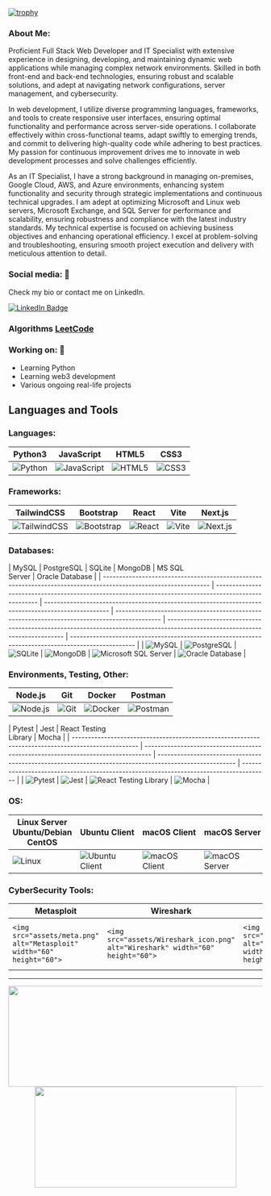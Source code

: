 [![trophy](https://github-profile-trophy.vercel.app/?username=akalofas&title=Commits,Repositories,MultipleLang,PullRequest&theme=onedark)](https://github.com/ryo-ma/github-profile-trophy)

### About Me:

Proficient Full Stack Web Developer and IT Specialist with extensive experience in designing, developing, and maintaining dynamic web applications while managing complex network environments. Skilled in both front-end and back-end technologies, ensuring robust and scalable solutions, and adept at navigating network configurations, server management, and cybersecurity.

In web development, I utilize diverse programming languages, frameworks, and tools to create responsive user interfaces, ensuring optimal functionality and performance across server-side operations. I collaborate effectively within cross-functional teams, adapt swiftly to emerging trends, and commit to delivering high-quality code while adhering to best practices. My passion for continuous improvement drives me to innovate in web development processes and solve challenges efficiently.

As an IT Specialist, I have a strong background in managing on-premises, Google Cloud, AWS, and Azure environments, enhancing system functionality and security through strategic implementations and continuous technical upgrades. I am adept at optimizing Microsoft and Linux web servers, Microsoft Exchange, and SQL Server for performance and scalability, ensuring robustness and compliance with the latest industry standards. My technical expertise is focused on achieving business objectives and enhancing operational efficiency. I excel at problem-solving and troubleshooting, ensuring smooth project execution and delivery with meticulous attention to detail.

### Social media: 📡

Check my bio or contact me on LinkedIn.

[![LinkedIn Badge](https://img.shields.io/badge/LinkedIn-blue?style=for-the-badge&logo=linkedin&logoColor=white)](https://www.linkedin.com/in/angelos-kalofas)

### Algorithms [LeetCode](https://leetcode.com/kaloeake/)

### Working on: 🚀

- Learning Python
- Learning web3 development
- Various ongoing real-life projects

## Languages and Tools

<div>

### Languages:

| Python3                                                                                   | JavaScript                                                                                            | HTML5                                                                                  | CSS3                                                                                |
| ----------------------------------------------------------------------------------------- | ----------------------------------------------------------------------------------------------------- | -------------------------------------------------------------------------------------- | ----------------------------------------------------------------------------------- |
| ![Python](https://github.com/devicons/devicon/blob/master/icons/python/python-original.svg) | ![JavaScript](https://github.com/devicons/devicon/blob/master/icons/javascript/javascript-original.svg) | ![HTML5](https://github.com/devicons/devicon/blob/master/icons/html5/html5-original.svg) | ![CSS3](https://github.com/devicons/devicon/blob/master/icons/css3/css3-original.svg) |

### Frameworks:

| TailwindCSS                                                                                                       | Bootstrap                                                                                          | React                                                                                  | Vite                                                                                    | Next.js                                                                                    |
| ----------------------------------------------------------------------------------------------------------------- | -------------------------------------------------------------------------------------------------- | -------------------------------------------------------------------------------------- | --------------------------------------------------------------------------------------- | ------------------------------------------------------------------------------------------ |
| ![TailwindCSS](https://github.com/devicons/devicon/blob/master/icons/tailwindcss/tailwindcss-original-wordmark.svg) | ![Bootstrap](https://github.com/devicons/devicon/blob/master/icons/bootstrap/bootstrap-original.svg) | ![React](https://github.com/devicons/devicon/blob/master/icons/react/react-original.svg) | ![Vite](https://github.com/devicons/devicon/blob/master/icons/vitejs/vitejs-original.svg) | ![Next.js](https://github.com/devicons/devicon/blob/master/icons/nextjs/nextjs-original.svg) |

### Databases:

| MySQL                                                                                                           | PostgreSQL                                                                                            | SQLite                                                                                             | MongoDB                                                                                      | MS SQL<br />
    Server                                                                                            | Oracle Database                                                                                    |
| --------------------------------------------------------------------------------------------------------------- | ----------------------------------------------------------------------------------------------------- | -------------------------------------------------------------------------------------------------- | -------------------------------------------------------------------------------------------- | ---------------------------------------------------------------------------------------------------------------------------- | -------------------------------------------------------------------------------------------------- |
| ![MySQL                ](https://github.com/devicons/devicon/blob/master/icons/mysql/mysql-original-wordmark.svg) | ![PostgreSQL](https://github.com/devicons/devicon/blob/master/icons/postgresql/postgresql-original.svg) | ![SQLite](https://github.com/devicons/devicon/blob/master/icons/sqlite/sqlite-original-wordmark.svg) | ![MongoDB](https://github.com/devicons/devicon/blob/master/icons/mongodb/mongodb-original.svg) | ![Microsoft SQL Server](https://github.com/devicons/devicon/blob/master/icons/microsoftsqlserver/microsoftsqlserver-plain.svg) | ![Oracle Database](https://github.com/devicons/devicon/blob/master/icons/oracle/oracle-original.svg) |

### Environments, Testing, Other:

| Node.js                                                                                             | Git                                                                                       | Docker                                                                                             | Postman                                                                                               |
| --------------------------------------------------------------------------------------------------- | ----------------------------------------------------------------------------------------- | -------------------------------------------------------------------------------------------------- | ----------------------------------------------------------------------------------------------------- |
| ![Node.js](https://github.com/devicons/devicon/blob/master/icons/nodejs/nodejs-original-wordmark.svg) | ![Git](https://github.com/devicons/devicon/blob/master/icons/git/git-original-wordmark.svg) | ![Docker](https://github.com/devicons/devicon/blob/master/icons/docker/docker-original-wordmark.svg) | ![Postman](https://github.com/devicons/devicon/blob/master/icons/postman/postman-original-wordmark.svg) |

| Pytest                                                                                             | Jest                                                                             | React Testing<br />
    Library                                                              | Mocha                                                                                  |
| -------------------------------------------------------------------------------------------------- | -------------------------------------------------------------------------------- | ------------------------------------------------------------------------------------------------------ | -------------------------------------------------------------------------------------- |
| ![Pytest](https://github.com/devicons/devicon/blob/master/icons/pytest/pytest-original-wordmark.svg) | ![Jest](https://github.com/devicons/devicon/blob/master/icons/jest/jest-plain.svg) | ![React Testing Library](https://github.com/devicons/devicon/blob/master/icons/react/react-original.svg) | ![Mocha](https://github.com/devicons/devicon/blob/master/icons/mocha/mocha-original.svg) |

### OS:

| Linux Server<br />Ubuntu/Debian<br />CentOS                                            | Ubuntu Client                                                                                   | macOS Client                                                                                 | macOS Server                                                                                 | Windows<br />XP/7/8/10/11                                                                             | Windows Server                                                                                         |
| -------------------------------------------------------------------------------------- | ------------------------------------------------------------------------------------------------ | --------------------------------------------------------------------------------------------- | --------------------------------------------------------------------------------------------- | ----------------------------------------------------------------------------------------------------- | ------------------------------------------------------------------------------------------------------- |
| ![Linux](https://github.com/devicons/devicon/blob/master/icons/linux/linux-original.svg) | ![Ubuntu Client](https://github.com/devicons/devicon/blob/master/icons/ubuntu/ubuntu-original.svg) | ![macOS Client](https://github.com/devicons/devicon/blob/master/icons/apple/apple-original.svg) | ![macOS Server](https://github.com/devicons/devicon/blob/master/icons/apple/apple-original.svg) | ![Windows Client](https://github.com/devicons/devicon/blob/master/icons/windows8/windows8-original.svg) | ![Windows Server](https://github.com/devicons/devicon/blob/master/icons/windows11/windows11-original.svg) |



### CyberSecurity Tools:

| Metasploit                                                              | Wireshark                                                                        | Burpsuite                                                              | Netcat                                                                            | Nmap                                                                   |
| ----------------------------------------------------------------------- | -------------------------------------------------------------------------------- | ---------------------------------------------------------------------- | --------------------------------------------------------------------------------- | ---------------------------------------------------------------------- |
| `<img src="assets/meta.png" alt="Metasploit" width="60" height="60">` | `<img src="assets/Wireshark_icon.png" alt="Wireshark" width="60" height="60">` | `<img src="assets/burp.svg" alt="Burpsuite" width="60" height="60">` | `<img src="assets/netcat_logo_shadow.svg" alt="Netcat" width="60" height="60">` | `<img src="assets/nmap-logo.svg" alt="Nmap" width="60" height="60">` |

</div>

---

<p align="center">
  <img width="600" height="200" src="https://github-readme-stats.vercel.app/api?username=akalofas&show_icons=true&theme=vision-friendly-dark">
  <img width="400" height="200" src="https://github-readme-stats.vercel.app/api/top-langs/?username=akalofas&size_weight=0.0005&count_weight=0.3&layout=compact&theme=vision-friendly-dark">
</p>
